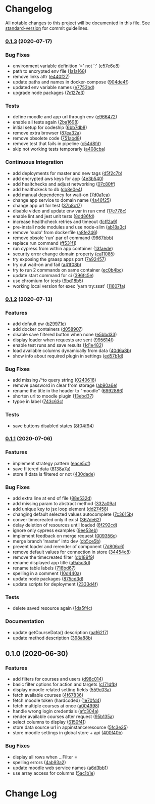 # Changelog

All notable changes to this project will be documented in this file. See [standard-version](https://github.com/conventional-changelog/standard-version) for commit guidelines.

### [0.1.3](https://github.com/graasp/graasp-app-moodle/compare/v0.1.2...v0.1.3) (2020-07-17)

### Bug Fixes

- environment variable definition '=' not ':' ([e57e6e8](https://github.com/graasp/graasp-app-moodle/commit/e57e6e8dad3e9901f6cfa1a8eb843702ea62f47e))
- path to encrypted env file ([1a1a168](https://github.com/graasp/graasp-app-moodle/commit/1a1a168efe39b1b70716c715f0ae6fb529e3661d))
- remove links attr ([e440f27](https://github.com/graasp/graasp-app-moodle/commit/e440f271ea17ddb85370467f2fb8d7f011b63179))
- update paths and names in docker-compose ([904de4f](https://github.com/graasp/graasp-app-moodle/commit/904de4fc19579e1c21e6153689c28996b7dfc9d2))
- updated env variable names ([e7753bd](https://github.com/graasp/graasp-app-moodle/commit/e7753bd3a4531ed81288868905e4b313cecb46f8))
- upgrade node packages ([7c127e3](https://github.com/graasp/graasp-app-moodle/commit/7c127e3a8460ed7d2259d82f746b295ca220a6f6))

### Tests

- define moodle and app url through env ([e966472](https://github.com/graasp/graasp-app-moodle/commit/e966472f1b63ce227a396235c79b157d7606073d))
- enable all tests again ([2ba1698](https://github.com/graasp/graasp-app-moodle/commit/2ba16985989611f49fb3e2abecd5c33d1fca2d0b))
- initial setup for codeship ([6bb7db8](https://github.com/graasp/graasp-app-moodle/commit/6bb7db88d7a4683214b45e2d1688d071c39d3186))
- remove extra browser ([87ea32a](https://github.com/graasp/graasp-app-moodle/commit/87ea32af8ead5b80ac2418e41a6ad6cedb6d4048))
- remove obsolete code ([751abd8](https://github.com/graasp/graasp-app-moodle/commit/751abd89240c36e4e404eaea91d3dcea393b3a76))
- remove test that fails in pipeline ([c54d8fd](https://github.com/graasp/graasp-app-moodle/commit/c54d8fdc05296e5b8a12a1b90021fc7ab5e565b7))
- skip not working tests temporarly ([a408cba](https://github.com/graasp/graasp-app-moodle/commit/a408cbac5ff44a4f118f7978af16c3049735d452))

### Continuous Integration

- add deployments for master and new tags ([d5f2c7b](https://github.com/graasp/graasp-app-moodle/commit/d5f2c7b8ce83a17317a2f8558a3a6e396eac7cc0))
- add encrypted aws keys for app ([4e3b540](https://github.com/graasp/graasp-app-moodle/commit/4e3b540a7e0e53b6992394bc92f23ab35e66eeb4))
- add healtchecks and adjust networking ([07c80ff](https://github.com/graasp/graasp-app-moodle/commit/07c80ff5d696e98561b69f74b2a931cf54836d77))
- add healthckeck to db ([cb8e0e4](https://github.com/graasp/graasp-app-moodle/commit/cb8e0e430e59e8379d8c697a44c302bbbe2ec233))
- add manual dependency for wait-on ([7d0a1ea](https://github.com/graasp/graasp-app-moodle/commit/7d0a1ea18b2f86289f01aee0813b415fe3fb0719))
- change app service to domain name ([4a46f25](https://github.com/graasp/graasp-app-moodle/commit/4a46f25ac2ea88e7883a05a4b1a00eb9f735d671))
- change app url for test ([37b8c17](https://github.com/graasp/graasp-app-moodle/commit/37b8c17d8e6022b5964e5874330f1d53fb7d64db))
- disable video and update env var in run cmd ([17e778c](https://github.com/graasp/graasp-app-moodle/commit/17e778c8afa25ce23b2c34bbe6e8b08d34eb150c))
- enable lint and jest unit tests ([8dd86fd](https://github.com/graasp/graasp-app-moodle/commit/8dd86fdb6a7c4e64cebd5c18b2f73d390054304e))
- increase healthcheck retries and timeout ([fcff2a9](https://github.com/graasp/graasp-app-moodle/commit/fcff2a97e057e3a8553757e4e770b69b984c2988))
- pre-install node modules and use node-slim ([ab18a3c](https://github.com/graasp/graasp-app-moodle/commit/ab18a3ca575147fcfc9e64809482461b5227b553))
- remove 'sudo' from dockerfile ([a8fe246](https://github.com/graasp/graasp-app-moodle/commit/a8fe2462134d4dc74161f9f658256daf178717db))
- remove obsole 'run' par of command ([9667bbb](https://github.com/graasp/graasp-app-moodle/commit/9667bbb61330f4f11140154cfd54a6279dd82548))
- replace run command ([ff531f1](https://github.com/graasp/graasp-app-moodle/commit/ff531f1632c5d0f1a188a341be3c2fffce36fe6c))
- run cypress from within app container ([13faede](https://github.com/graasp/graasp-app-moodle/commit/13faede0e99c5b6035f08d811b015355697a180c))
- security error change domain property ([ca11085](https://github.com/graasp/graasp-app-moodle/commit/ca110851244fe59113efb35c2443f1a365fc80c9))
- try exposing the graasp apps port ([7a92457](https://github.com/graasp/graasp-app-moodle/commit/7a92457a5abae362268b5610a1c760e50299ed24))
- try out wait-on and fail ([a41f08b](https://github.com/graasp/graasp-app-moodle/commit/a41f08b56d11b9adfa1d1b6a189eb4b9d38fb0aa))
- try to run 2 commands on same container ([ec0b4bc](https://github.com/graasp/graasp-app-moodle/commit/ec0b4bc61df56c9001581dec7102bdd05a086ee8))
- update start command for ci ([396fc5e](https://github.com/graasp/graasp-app-moodle/commit/396fc5e21ff99752b20a724b5eada87c9597164a))
- use chromium for tests ([9bd18b5](https://github.com/graasp/graasp-app-moodle/commit/9bd18b5bbc9d9e0a4b89212aca6f93a88333c22a))
- working local version for exec 'yarn try:ssat' ([11607fa](https://github.com/graasp/graasp-app-moodle/commit/11607fad90078b6fc93f21e8430b57937cc699d8))

### [0.1.2](https://github.com/graasp/graasp-app-moodle/compare/v0.1.1...v0.1.2) (2020-07-13)

### Features

- add default pw ([b29971e](https://github.com/graasp/graasp-app-moodle/commit/b29971e9ee1721a8d3efe11fc55116cb68f800df))
- add docker containers ([d058907](https://github.com/graasp/graasp-app-moodle/commit/d058907c7a6331c83f58d74b7af22555c268a126))
- disable save filtered button when none ([e5bbd33](https://github.com/graasp/graasp-app-moodle/commit/e5bbd33f09e0b0a490a2547d77601ecb17e2fd3a))
- display loader when requests are sent ([995614f](https://github.com/graasp/graasp-app-moodle/commit/995614f9b0518d0dce8382cb4bcd43d3d02a410e))
- enable test runs and save results ([1d1e482](https://github.com/graasp/graasp-app-moodle/commit/1d1e482b635b380561df67bb2ca59e8ac60e0820))
- load available columns dynamically from data ([40d6a8b](https://github.com/graasp/graasp-app-moodle/commit/40d6a8b3d90c166715b661d6c2c81ae490699828))
- show info about required plugin in settings ([ed57b1d](https://github.com/graasp/graasp-app-moodle/commit/ed57b1dda32b9c34f74844a3afb7e6416af3734a))

### Bug Fixes

- add missing /^to query string ([0240618](https://github.com/graasp/graasp-app-moodle/commit/0240618e37710593e09279d924405738e598a684))
- remove password in clear from storage ([ab90a6e](https://github.com/graasp/graasp-app-moodle/commit/ab90a6e0433b47aa167635534fee16746c8bfc6b))
- rename the title in the header to "moodle" ([6992886](https://github.com/graasp/graasp-app-moodle/commit/699288630d517cce0cf4f362cb1b7a909f53aa40))
- shorten url to moodle plugin ([13ebd37](https://github.com/graasp/graasp-app-moodle/commit/13ebd37ba9b46b6a2ea0e44537f527f97c7eafd7))
- typoe in label ([743c63c](https://github.com/graasp/graasp-app-moodle/commit/743c63ccbbe03775c101ac128bc3b4f56879b080))

### Tests

- save buttons disabled states ([8f04f94](https://github.com/graasp/graasp-app-moodle/commit/8f04f94d0c9e7d4cf89d6277ab882af8e3a791c7))

### [0.1.1](https://github.com/graasp/graasp-app-moodle/compare/v0.1.0...v0.1.1) (2020-07-06)

### Features

- implement strategy pattern ([eace5cf](https://github.com/graasp/graasp-app-moodle/commit/eace5cfe5501f16b7bf90afd40847feecc8b34ee))
- save filtered data ([8138a7a](https://github.com/graasp/graasp-app-moodle/commit/8138a7a7fd556adba53d87e712c2b2e2918d37c1))
- store if data is filtered or not ([430dade](https://github.com/graasp/graasp-app-moodle/commit/430dade9139c083c4fa91c660f1e769f2e4e3bec))

### Bug Fixes

- add extra line at end of file ([88e532d](https://github.com/graasp/graasp-app-moodle/commit/88e532d59d2cf5940d7dd2b685283c4208618f85))
- add missing param to abstract method ([332a09a](https://github.com/graasp/graasp-app-moodle/commit/332a09a67ba561c88fdbe3b48522c35f69a68635))
- add unique key to jsx loop element ([dd27458](https://github.com/graasp/graasp-app-moodle/commit/dd274582e1b9966bdae2a8a0bd8b99e62dc6bce3))
- changing default selected values autocomplete ([7c3615b](https://github.com/graasp/graasp-app-moodle/commit/7c3615b135733f7aefcb36948c55a3f7ec91efd7))
- conver timecreated only if exist ([367de62](https://github.com/graasp/graasp-app-moodle/commit/367de62d2f4d6b6fac87ea8d65a7b581e8e7a734))
- delay deletion of resources until loaded ([8f292cd](https://github.com/graasp/graasp-app-moodle/commit/8f292cdf42300a86f07c77e20609d66ec56ac29b))
- ignore only cypress examples ([9ee53eb](https://github.com/graasp/graasp-app-moodle/commit/9ee53eb51f9a01dc6805f5235a997d138eedf9a7))
- implement feedback on merge request ([009356c](https://github.com/graasp/graasp-app-moodle/commit/009356c6dbc3fd729c0e0ea982055d360286dc28))
- merge branch 'master' into dev ([cb5ce5b](https://github.com/graasp/graasp-app-moodle/commit/cb5ce5bffe7aa86688f1dbc83bbc86930e7119dd))
- prevent loader and rerender of component ([7d806c6](https://github.com/graasp/graasp-app-moodle/commit/7d806c6f2a178fad2b79fd8cd5e3c43e91aa55b6))
- remove default values for connection in store ([34454c8](https://github.com/graasp/graasp-app-moodle/commit/34454c82ced5b52787395da7f11e71389f8251f4))
- remove the timecreated filter ([db189f9](https://github.com/graasp/graasp-app-moodle/commit/db189f94ba79d7c4df394cb3ed1bb8e27f870dde))
- rename displayed app title ([a9a5c3d](https://github.com/graasp/graasp-app-moodle/commit/a9a5c3d6a46146603bc53e147b5fcbc47c6b4c60))
- rename table labels ([718bd67](https://github.com/graasp/graasp-app-moodle/commit/718bd67b91845b4a9a2f565b57dcf64d4808090e))
- spelling in a comment ([10d440a](https://github.com/graasp/graasp-app-moodle/commit/10d440aa115051686f382afe70ac22ec61ec9ea9))
- update node packages ([875cd3d](https://github.com/graasp/graasp-app-moodle/commit/875cd3dcba89ebe307dfde044187b48c5736125f))
- update scripts for deployment ([2333d4f](https://github.com/graasp/graasp-app-moodle/commit/2333d4f3da5abf50dc3a053f7e5748201c7a399c))

### Tests

- delete saved resource again ([1da5f4c](https://github.com/graasp/graasp-app-moodle/commit/1da5f4c59d9a4770505c3606710384ffb0128dbe))

### Documentation

- update getCourseData() description ([aa162f7](https://github.com/graasp/graasp-app-moodle/commit/aa162f7d4641b860ba851c4eb1cd52cf996e07d4))
- update method description ([398a88b](https://github.com/graasp/graasp-app-moodle/commit/398a88b92098eaa83f77e1620ba387d2994aa335))

## 0.1.0 (2020-06-30)

### Features

- add filters for courses and users ([d98c014](https://github.com/graasp/graasp-app-moodle/commit/d98c014db12e733a9d024a85525812d36fe4743d))
- basic filter options for action and targets ([c171dfb](https://github.com/graasp/graasp-app-moodle/commit/c171dfb97f04154d2c28cd528d77ac27b00d9fa6))
- display moodle related setting fields ([559c03a](https://github.com/graasp/graasp-app-moodle/commit/559c03a9f856e28dc90e917e9de3f7cd26981301))
- fetch available courses ([4f67836](https://github.com/graasp/graasp-app-moodle/commit/4f67836e0eb092a51215b5fc45b0e51bbf50dfec))
- fetch moodle token (hardcoded) ([1e70fd4](https://github.com/graasp/graasp-app-moodle/commit/1e70fd4730aa754587488228d3e2256c49f7cc76))
- fetch multiple courses at once ([a004998](https://github.com/graasp/graasp-app-moodle/commit/a004998e581f0e8b4ec85b2474098fc197bdc08b))
- handle wrong login credentials ([afc304a](https://github.com/graasp/graasp-app-moodle/commit/afc304aeb5d629b20a2ef6c674477986207368d1))
- render available courses after request ([95b135a](https://github.com/graasp/graasp-app-moodle/commit/95b135af2147a2aa390fd25f4f6b73e9914ac116))
- select columns to display ([6150f41](https://github.com/graasp/graasp-app-moodle/commit/6150f41c94c9f800c908c740180666ce43e5909d))
- store data source url in appinstanceresource ([5fc3e35](https://github.com/graasp/graasp-app-moodle/commit/5fc3e35dc0fde6b71e3e192ce0af6293d4069760))
- store moodle settings in global store + api ([400f40b](https://github.com/graasp/graasp-app-moodle/commit/400f40b42de798a48135eeae186be3ad72d997d6))

### Bug Fixes

- display all rows when ...Filter = [](<[1277c2c](https://github.com/graasp/graasp-app-moodle/commit/1277c2c1c8b5988c9362557b6a011fb7262c3bf4)>)
- spelling errors ([4ab93a2](https://github.com/graasp/graasp-app-moodle/commit/4ab93a25910ba1af4cc4db0a255c7ddc9c31293b))
- update moodle web service names ([a6d3bb1](https://github.com/graasp/graasp-app-moodle/commit/a6d3bb1ae8d7c587cb238b9da5c8d3319e601b1f))
- use array access for columns ([5ac1b1e](https://github.com/graasp/graasp-app-moodle/commit/5ac1b1edf7c147f3e6d4cb9b791910bc72ecbb76))

# Change Log

